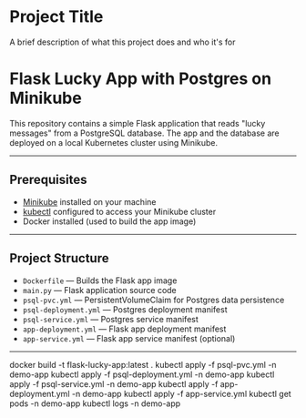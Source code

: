
# Project Title

A brief description of what this project does and who it's for

# Flask Lucky App with Postgres on Minikube

This repository contains a simple Flask application that reads "lucky messages" from a PostgreSQL database. The app and the database are deployed on a local Kubernetes cluster using Minikube.

---

## Prerequisites

- [Minikube](https://minikube.sigs.k8s.io/docs/start/) installed on your machine
- [kubectl](https://kubernetes.io/docs/tasks/tools/) configured to access your Minikube cluster
- Docker installed (used to build the app image)

---

## Project Structure

- `Dockerfile` — Builds the Flask app image
- `main.py` — Flask application source code
- `psql-pvc.yml` — PersistentVolumeClaim for Postgres data persistence
- `psql-deployment.yml` — Postgres deployment manifest
- `psql-service.yml` — Postgres service manifest
- `app-deployment.yml` — Flask app deployment manifest
- `app-service.yml` — Flask app service manifest (optional)

---

docker build -t flask-lucky-app:latest .
kubectl apply -f psql-pvc.yml -n demo-app
kubectl apply -f psql-deployment.yml -n demo-app
kubectl apply -f psql-service.yml -n demo-app
kubectl apply -f app-deployment.yml -n demo-app
kubectl apply -f app-service.yml
kubectl get pods -n demo-app
kubectl logs -n demo-app <my-app-pod-name>

<!-- 5. Deploy the Flask app using the local image
Make sure app-deployment.yml contains the following to use the local Docker image:
imagePullPolicy: Never -->

